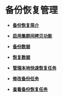 # 备份恢复管理<a name="admin_guide_000198"></a>

-   **[备份恢复简介](备份恢复简介.md)**  

-   **[启用集群间拷贝功能](启用集群间拷贝功能.md)**  

-   **[备份数据](备份数据.md)**  

-   **[恢复数据](恢复数据.md)**  

-   **[管理本地快速恢复任务](管理本地快速恢复任务.md)**  

-   **[修改备份任务](修改备份任务.md)**  

-   **[查看备份恢复任务](查看备份恢复任务.md)**  


